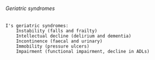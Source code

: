 ###### Geriatric syndromes
    I's geriatric syndromes:
        Instability (falls and frailty)
        Intellectual decline (delirium and dementia)
        Incontinence (faecal and urinary)
        Immobility (pressure ulcers)
        Impairment (functional impairment, decline in ADLs)

        